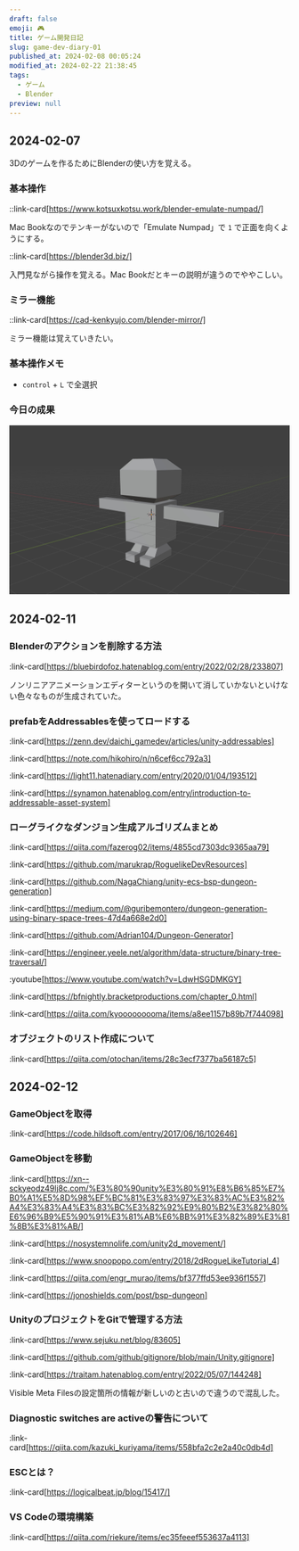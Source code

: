 ```yaml
---
draft: false
emoji: 🎮
title: ゲーム開発日記
slug: game-dev-diary-01
published_at: 2024-02-08 00:05:24
modified_at: 2024-02-22 21:38:45
tags:
  - ゲーム
  - Blender
preview: null
---
```


## 2024-02-07

3Dのゲームを作るためにBlenderの使い方を覚える。

### 基本操作

::link-card[https://www.kotsuxkotsu.work/blender-emulate-numpad/]

Mac Bookなのでテンキーがないので「Emulate Numpad」で `1` で正面を向くようにする。

::link-card[https://blender3d.biz/]

入門見ながら操作を覚える。Mac Bookだとキーの説明が違うのでややこしい。

### ミラー機能

::link-card[https://cad-kenkyujo.com/blender-mirror/]

ミラー機能は覚えていきたい。

### 基本操作メモ

- `control` + `L` で全選択

### 今日の成果

![人間のようなもの](/assets/game/human.jpg)

## 2024-02-11

### Blenderのアクションを削除する方法

:link-card[https://bluebirdofoz.hatenablog.com/entry/2022/02/28/233807]

ノンリニアアニメーションエディターというのを開いて消していかないといけない色々なものが生成されていた。

### prefabをAddressablesを使ってロードする

:link-card[https://zenn.dev/daichi_gamedev/articles/unity-addressables]

:link-card[https://note.com/hikohiro/n/n6cef6cc792a3]

:link-card[https://light11.hatenadiary.com/entry/2020/01/04/193512]

:link-card[https://synamon.hatenablog.com/entry/introduction-to-addressable-asset-system]

### ローグライクなダンジョン生成アルゴリズムまとめ

:link-card[https://qiita.com/fazerog02/items/4855cd7303dc9365aa79]

:link-card[https://github.com/marukrap/RoguelikeDevResources]

:link-card[https://github.com/NagaChiang/unity-ecs-bsp-dungeon-generation]

:link-card[https://medium.com/@guribemontero/dungeon-generation-using-binary-space-trees-47d4a668e2d0]

:link-card[https://github.com/Adrian104/Dungeon-Generator]

:link-card[https://engineer.yeele.net/algorithm/data-structure/binary-tree-traversal/]

:youtube[https://www.youtube.com/watch?v=LdwHSGDMKGY]

:link-card[https://bfnightly.bracketproductions.com/chapter_0.html]

:link-card[https://qiita.com/kyooooooooma/items/a8ee1157b89b7f744098]

### オブジェクトのリスト作成について

:link-card[https://qiita.com/otochan/items/28c3ecf7377ba56187c5]

## 2024-02-12

### GameObjectを取得

:link-card[https://code.hildsoft.com/entry/2017/06/16/102646]

### GameObjectを移動

:link-card[https://xn--sckyeodz49lj8c.com/%E3%80%90unity%E3%80%91%E8%B6%85%E7%B0%A1%E5%8D%98%EF%BC%81%E3%83%97%E3%83%AC%E3%82%A4%E3%83%A4%E3%83%BC%E3%82%92%E9%80%B2%E3%82%80%E6%96%B9%E5%90%91%E3%81%AB%E6%BB%91%E3%82%89%E3%81%8B%E3%81%AB/]

:link-card[https://nosystemnolife.com/unity2d_movement/]

:link-card[https://www.snoopopo.com/entry/2018/2dRogueLikeTutorial_4]

:link-card[https://qiita.com/engr_murao/items/bf377ffd53ee936f1557]

:link-card[https://jonoshields.com/post/bsp-dungeon]

### UnityのプロジェクトをGitで管理する方法

:link-card[https://www.sejuku.net/blog/83605]

:link-card[https://github.com/github/gitignore/blob/main/Unity.gitignore]

:link-card[https://traitam.hatenablog.com/entry/2022/05/07/144248]

Visible Meta Filesの設定箇所の情報が新しいのと古いので違うので混乱した。

### Diagnostic switches are activeの警告について

:link-card[https://qiita.com/kazuki_kuriyama/items/558bfa2c2e2a40c0db4d]

### ESCとは？

:link-card[https://logicalbeat.jp/blog/15417/]

### VS Codeの環境構築

:link-card[https://qiita.com/riekure/items/ec35feeef553637a4113]
